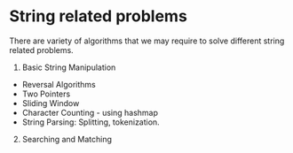 # String related problems

There are variety of algorithms that we may require to solve different string related problems. 

1. Basic String Manipulation

* Reversal Algorithms
* Two Pointers
* Sliding Window
* Character Counting - using hashmap
* String Parsing: Splitting, tokenization.

2. Searching and Matching
